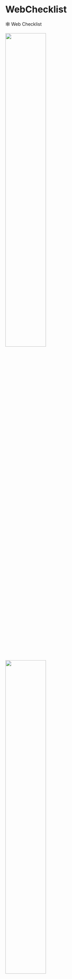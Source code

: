 # WebChecklist
🕸 Web Checklist 

<img src="https://i.imgur.com/2ZE695B.png" width="50%"></img>
<img src="https://i.imgur.com/xYZth0g.png" width="50%"></img>
